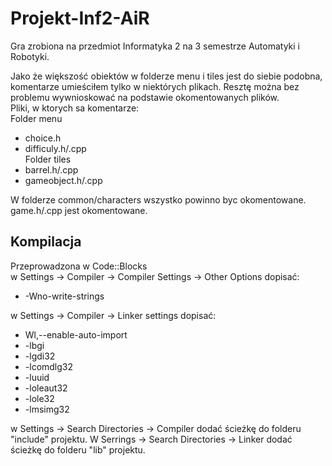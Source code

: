 # Projekt-Inf2-AiR

Gra zrobiona na przedmiot Informatyka 2 na 3 semestrze Automatyki i Robotyki.

Jako że większość obiektów w folderze menu i tiles jest do siebie podobna, komentarze umieściłem tylko w niektórych plikach. Resztę można bez problemu wywnioskować na podstawie okomentowanych plików. <br />
Pliki, w ktorych sa komentarze: <br />
Folder menu
+ choice.h
+ difficuly.h/.cpp <br />
Folder tiles 
+ barrel.h/.cpp
+ gameobject.h/.cpp

W folderze common/characters wszystko powinno byc okomentowane. <br />
game.h/.cpp jest okomentowane. <br />

## Kompilacja

Przeprowadzona w Code::Blocks <br />
w Settings -> Compiler -> Compiler Settings -> Other Options dopisać: <br />
+ -Wno-write-strings <br />

w Settings -> Compiler -> Linker settings dopisać: <br />
+ Wl,--enable-auto-import
+ -lbgi
+ -lgdi32
+ -lcomdlg32
+ -luuid
+ -loleaut32
+ -lole32
+ -lmsimg32

w Settings -> Search Directories -> Compiler dodać ścieżkę do folderu "include" projektu.
W Serrings -> Search Directories -> Linker dodać ścieżkę do folderu "lib" projektu.

